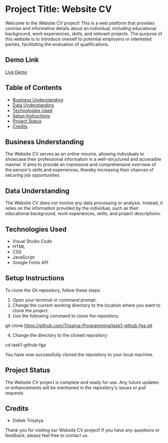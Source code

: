 # Project Title: Website CV

Welcome to the Website CV project! This is a web platform that provides concise and informative details about an individual, including educational background, work experiences, skills, and relevant projects. The purpose of this website is to introduce oneself to potential employers or interested parties, facilitating the evaluation of qualifications.

## Demo Link
[Live Demo](https://trisatya-programming.github.io/task1-github-fga/)

## Table of Contents
- [Business Understanding](#business-understanding)
- [Data Understanding](#data-understanding)
- [Technologies Used](#technologies-used)
- [Setup Instructions](#setup-instructions)
- [Project Status](#project-status)
- [Credits](#credits)

## Business Understanding
The Website CV serves as an online resume, allowing individuals to showcase their professional information in a well-structured and accessible manner. It aims to provide an impressive and comprehensive overview of the person's skills and experiences, thereby increasing their chances of securing job opportunities.

## Data Understanding
The Website CV does not involve any data processing or analysis. Instead, it relies on the information provided by the individual, such as their educational background, work experiences, skills, and project descriptions.

## Technologies Used
- Visual Studio Code
- HTML
- CSS
- JavaScript
- Google Fonts API

## Setup Instructions
To clone the Git repository, follow these steps:

1. Open your terminal or command prompt.
2. Change the current working directory to the location where you want to clone the project.
3. Use the following command to clone the repository:

git clone https://github.com/Trisatya-Programming/task1-github-fga.git

4. Change the directory to the cloned repository:

cd task1-github-fga

You have now successfully cloned the repository to your local machine.

## Project Status
The Website CV project is complete and ready for use. Any future updates or enhancements will be mentioned in the repository's issues or pull requests.

## Credits
- Didiek Trisatya

Thank you for visiting our Website CV project! If you have any questions or feedback, please feel free to contact us.
